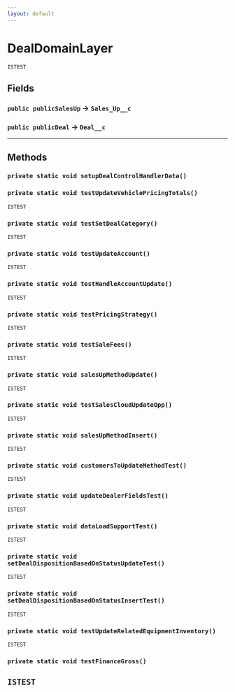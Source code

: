 ```yaml
---
layout: default
---
```

# DealDomainLayer

`ISTEST`
## Fields

### `public publicSalesUp` → `Sales_Up__c`


### `public publicDeal` → `Deal__c`


---
## Methods
### `private static void setupDealControlHandlerData()`
### `private static void testUpdateVehiclePricingTotals()`

`ISTEST`
### `private static void testSetDealCategory()`

`ISTEST`
### `private static void testUpdateAccount()`

`ISTEST`
### `private static void testHandleAccountUpdate()`

`ISTEST`
### `private static void testPricingStrategy()`

`ISTEST`
### `private static void testSaleFees()`

`ISTEST`
### `private static void salesUpMethodUpdate()`

`ISTEST`
### `private static void testSalesCloudUpdateOpp()`

`ISTEST`
### `private static void salesUpMethodInsert()`

`ISTEST`
### `private static void customersToUpdateMethodTest()`

`ISTEST`
### `private static void updateDealerFieldsTest()`

`ISTEST`
### `private static void dataLoadSupportTest()`

`ISTEST`
### `private static void setDealDispositionBasedOnStatusUpdateTest()`

`ISTEST`
### `private static void setDealDispositionBasedOnStatusInsertTest()`

`ISTEST`
### `private static void testUpdateRelatedEquipmentInventory()`

`ISTEST`
### `private static void testFinanceGross()`

`ISTEST`
---
